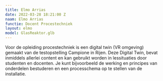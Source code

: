 ```yaml
---
title: Elmo Arrias
date: 2022-03-28 18:21:00 Z
naam: Elmo Arrias
functie: Docent Procestechniek
layout: elmo
model: GlasReaktor.glb
---
```


Voor de opleiding procestechniek is een digital twin (VR omgeving) gemaakt van de testopstelling Campione in Rijen. Deze Digital Twin, bevat inmiddels allerlei content en kan gebruikt worden in lessituaties door studenten en docenten. Je kunt bijvoorbeeld de werking en principes van onderdelen bestuderen en een processchema op te stellen van de installatie.
